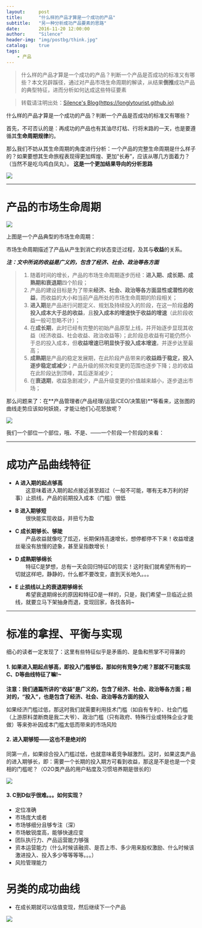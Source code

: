 ```yaml
---
layout:     post
title:      "什么样的产品才算是一个成功的产品"
subtitle:   "另一种分析成功产品要素的思路"
date:       2016-11-20 12:00:00
author:     "Silence"
header-img: "img/postbg/think.jpg"
catalog:    true
tags:
    - 产品
---
```

> 什么样的产品才算是一个成功的产品？判断一个产品是否成功的标准又有哪些？本文另辟蹊径，通过对产品市场生命周期的解读，从结果**倒推**成功产品的典型特征，进而分析如何达成这些特征要素

> 转载请注明出处：[Silence's Blog(https://longlytourist.github.io)](https://longlytourist.github.io)

什么样的产品才算是一个成功的产品？判断一个产品是否成功的标准又有哪些？

首先，不可否认的是：再成功的产品也有其油尽灯枯、行将末路的一天，也是要遵循其**生命周期规律**的。

那么我们不妨从其生命周期的角度进行分析：一个产品的完整生命周期是什么样子的？如果要想其生命旅程表现得更加辉煌、更加“长寿”，应该从哪几方面着力？（当然不是吃乌鸡白凤丸）。
**这是一个更加结果导向的分析思路**


![](http://ogw4950jb.bkt.clouddn.com/%E4%BA%BA%E7%89%A9/%E5%9B%BD%E7%94%BB%E9%A3%8E/%E7%82%BC%E4%B8%B9.jpg?imageMogr2/thumbnail/500x)


---

# 产品的市场生命周期

![](http://ogw4950jb.bkt.clouddn.com/%E5%9B%BE%E6%A0%87/IT%E5%B8%82%E5%9C%BA%E7%94%9F%E5%91%BD%E5%91%A8%E6%9C%9F.jpg?imageMogr2/thumbnail/500x)

上图是一个产品典型的市场生命周期：

市场生命周期描述了产品从产生到消亡的状态变迁过程，及其与**收益**的关系。

***注：文中所说的收益是广义的，包含了经济、社会、政治等各方面***

> 1. 随着时间的增长，产品的市场生命周期逐步历经：**进入期、成长期、成熟期和衰退期**四个阶段；
> 2. 产品的建设目标是为了带来**经济、社会、政治等各方面显性或潜性的收益**，而收益的大小和当前产品所处的市场生命周期的阶段相关；
> 3. **进入期**是产品进行问题定义、规划及持续投入的阶段，在这一阶段**总的投入成本大于总的收益**，且**投入成本的增速快于收益的增速**（此阶段收益一般可忽略不计）；
> 4. 在**成长期**，此时已经有完整的初始产品原型上线，并开始逐步显现其收益（经济收益、社会收益、政治收益等）；此阶段总收益有可能仍然小于总的投入成本，但**收益增速已明显快于投入成本增速**，并逐步达至最高；
> 5. **成熟期**是产品的稳定发展期，在此阶段产品带来的**收益趋于稳定，投入逐步稳定或减少**；产品升级的频次和变更的范围也逐步下降；总的收益在此阶段达到顶峰，其后逐渐减少；
> 6. 在**衰退期**，收益急剧减少，产品升级变更的价值越来越小，逐步退出市场；

那么问题来了：在**产品管理者(产品经理/运营/CEO/决策层)**等看来，这张图的曲线走势应该如何妖娆，才能让他们心花怒放呢？

![](http://ogw4950jb.bkt.clouddn.com/%E4%BA%BA%E7%89%A9/%E6%90%9E%E7%AC%91/%E7%8C%A5%E7%90%90%E7%94%B7.jpg?imageMogr2/thumbnail/500x)

我们一个部位一个部位，哦、不是、——一个阶段一个阶段的来看：

---
# 成功产品曲线特征
- **A 进入期的起点够高**
<br>&nbsp;&nbsp;&nbsp;&nbsp;&nbsp;&nbsp;
这意味着进入期的起点接近甚至超过（一般不可能，哪有无本万利的好事）止损线，产品的前期投入成本（门槛）很低

- **B 进入期够短**
<br>&nbsp;&nbsp;&nbsp;&nbsp;&nbsp;&nbsp;
很快能实现收益，并扭亏为盈

- **C 成长期够长、够陡**
<br>&nbsp;&nbsp;&nbsp;&nbsp;&nbsp;&nbsp;
产品收益就像吃了炫迈，长期保持高速增长，想停都停不下来！收益增速丝毫没有放慢的迹象，甚至呈指数增长！

- **D 成熟期够绵长**
<br>&nbsp;&nbsp;&nbsp;&nbsp;&nbsp;&nbsp;
特征C是梦想，总有一天会回归特征D的现实！这时我们就希望所有的一切就这样吧，静静的，什么都不要改变，直到天长地久。。。

- **E 止损线以上的衰退期够绵长**
<br>&nbsp;&nbsp;&nbsp;&nbsp;&nbsp;&nbsp;
希望衰退期绵长的原因和特征D是一样的，只是，我们希望一旦临近止损线，就要立马下架抽身而退，变现回家，各找各妈~

---
# 标准的拿捏、平衡与实现

细心的读者一定发现了：这里有些特征似乎是矛盾的、是鱼和熊掌不可得兼的
#### 1. 如果进入期起点够高，即投入门槛够低，那如何有竞争力呢？那就不可能实现C、D等曲线特征了嘛!~

**注意：我们通篇所讲的“收益”是广义的，包含了经济、社会、政治等各方面；相对的，“投入”，也是包含了经济、社会、政治等各方面的投入**

如果经济门槛过低，那这时我们就需要利用技术门槛（如自有专利）、社会门槛（上游原料垄断商是我二大爷）、政治门槛（只有政府、特殊行业或特殊企业才能做）等来弥补因成本门槛太低而带来的市场风险

#### 2. 进入期够短——这也不是绝对的

同第一点，如果综合投入门槛过低，也就意味着竞争越激烈。这时，如果这类产品的进入期够长，即：需要一个长期的投入期方可看到收益，那这是不是也是一个变相的门槛呢？（O2O类产品的用户粘度及习惯培养期是很长的）

![](http://ogw4950jb.bkt.clouddn.com/%E4%BA%BA%E7%89%A9/%E6%90%9E%E7%AC%91/%E5%90%90%E8%A1%80%E5%80%92%E5%9C%B0.jpg)

#### 3. C到D似乎很难。。。如何实现？
- 定位准确
- 市场庞大或者
- 市场够细分且够专注（深）
- 市场敏锐度高，能够快速应变
- 团队执行力、产品运营能力够强
- 资本运营能力（什么时候该融资、是否上市、多少用来股权激励、什么时候该激进投入、投入多少等等等等。。。）
- 风险管理能力


# 另类的成功曲线
- 在成长期就可以估值变现，然后继续下一个产品

![](http://ogw4950jb.bkt.clouddn.com/%E9%87%91%E8%9E%8D/%E6%95%B0%E9%92%B1.jpg)
